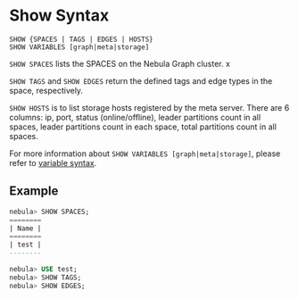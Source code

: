 # Show Syntax

```
SHOW {SPACES | TAGS | EDGES | HOSTS}
SHOW VARIABLES [graph|meta|storage] 
```

`SHOW SPACES` lists the SPACES on the Nebula Graph cluster. x

`SHOW TAGS` and `SHOW EDGES` return the defined tags and edge types in the space, respectively. 

`SHOW HOSTS` is to list storage hosts registered by the meta server. There are 6 columns: ip, port, status (online/offline), leader partitions count in all spaces, leader partitions count in each space, total partitions count in all spaces.

For more information about `SHOW VARIABLES [graph|meta|storage]`, please refer to [variable syntax](../data-administration-statements/configuration-statements/variables-syntax.md).

## Example

```SQL
nebula> SHOW SPACES;
========
| Name |
========
| test |
--------

nebula> USE test;
nebula> SHOW TAGS;
nebula> SHOW EDGES;
```
